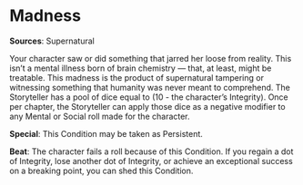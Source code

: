 # Madness
**Sources**: Supernatural

Your character saw or did something that jarred her
loose from reality. This isn’t a mental illness born of brain
chemistry — that, at least, might be treatable. This madness
is the product of supernatural tampering or witnessing something that humanity was never meant to comprehend. The
Storyteller has a pool of dice equal to (10 - the character’s
Integrity). Once per chapter, the Storyteller can apply those
dice as a negative modifier to any Mental or Social roll made
for the character.

**Special**: This Condition may be taken as Persistent.

**Beat**: The character fails a roll because of this Condition.
If you regain a dot of Integrity, lose another dot of Integrity,
or achieve an exceptional success on a breaking point, you
can shed this Condition.